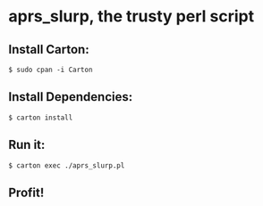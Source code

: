 # aprs_slurp, the trusty perl script

## Install Carton:

    $ sudo cpan -i Carton

## Install Dependencies:

    $ carton install

## Run it:

    $ carton exec ./aprs_slurp.pl

## Profit!
